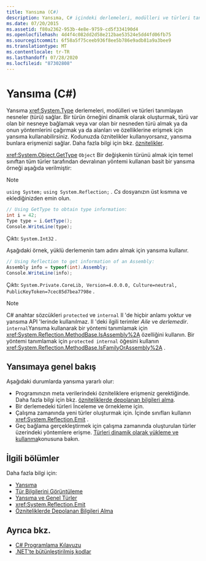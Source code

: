 ```yaml
---
title: Yansıma (C#)
description: Yansıma, C# içindeki derlemeleri, modülleri ve türleri tanımlayan nesneler sağlar. Kodunuz öznitelikleri içeriyorsa, yansıma bunlara erişmenizi sağlar.
ms.date: 07/20/2015
ms.assetid: f80a2362-953b-4e8e-9759-cd5f334190d4
ms.openlocfilehash: 4d4f4c082dd2d58e212bae53524e5dd4fd06fb75
ms.sourcegitcommit: 6f58a5f75ceeb936f8ee5b786e9adb81a9a3bee9
ms.translationtype: MT
ms.contentlocale: tr-TR
ms.lasthandoff: 07/28/2020
ms.locfileid: "87302808"
---
```

# <a name="reflection-c"></a>Yansıma (C#)

Yansıma <xref:System.Type> derlemeleri, modülleri ve türleri tanımlayan nesneler (türü) sağlar. Bir türün örneğini dinamik olarak oluşturmak, türü var olan bir nesneye bağlamak veya var olan bir nesneden türü almak ya da onun yöntemlerini çağırmak ya da alanları ve özelliklerine erişmek için yansıma kullanabilirsiniz. Kodunuzda öznitelikler kullanıyorsanız, yansıma bunlara erişmenizi sağlar. Daha fazla bilgi için bkz. [öznitelikler](../../../standard/attributes/index.md).

<xref:System.Object.GetType> `Object` Bir değişkenin türünü almak için temel sınıftan tüm türler tarafından devralınan yöntemi kullanan basit bir yansıma örneği aşağıda verilmiştir:

> [!NOTE]
> `using System;` `using System.Reflection;` *. Cs* dosyanızın üst kısmına ve eklediğinizden emin olun.

```csharp
// Using GetType to obtain type information:
int i = 42;
Type type = i.GetType();
Console.WriteLine(type);
```

Çıktı: `System.Int32` .

Aşağıdaki örnek, yüklü derlemenin tam adını almak için yansıma kullanır.

```csharp
// Using Reflection to get information of an Assembly:
Assembly info = typeof(int).Assembly;
Console.WriteLine(info);
```

Çıktı: `System.Private.CoreLib, Version=4.0.0.0, Culture=neutral, PublicKeyToken=7cec85d7bea7798e` .

> [!NOTE]
> C# anahtar sözcükleri `protected` ve `internal` Il 'de hiçbir anlamı yoktur ve yansıma API 'lerinde kullanılmaz. Il 'deki ilgili terimler *Aile* ve *derlemedir*. `internal`Yansıma kullanarak bir yöntemi tanımlamak için <xref:System.Reflection.MethodBase.IsAssembly%2A> özelliğini kullanın. Bir yöntemi tanımlamak için `protected internal` öğesini kullanın <xref:System.Reflection.MethodBase.IsFamilyOrAssembly%2A> .

## <a name="reflection-overview"></a>Yansımaya genel bakış

Aşağıdaki durumlarda yansıma yararlı olur:

- Programınızın meta verilerindeki özniteliklere erişmeniz gerektiğinde. Daha fazla bilgi için bkz. [özniteliklerde depolanan bilgileri alma](../../../standard/attributes/retrieving-information-stored-in-attributes.md).
- Bir derlemedeki türleri İnceleme ve örnekleme için.
- Çalışma zamanında yeni türler oluşturmak için. İçinde sınıfları kullanın <xref:System.Reflection.Emit> .
- Geç bağlama gerçekleştirmek için çalışma zamanında oluşturulan türler üzerindeki yöntemlere erişme. [Türleri dinamik olarak yükleme ve kullanma](../../../framework/reflection-and-codedom/dynamically-loading-and-using-types.md)konusuna bakın.

## <a name="related-sections"></a>İlgili bölümler

Daha fazla bilgi için:

- [Yansıma](../../../framework/reflection-and-codedom/reflection.md)
- [Tür Bilgilerini Görüntüleme](../../../framework/reflection-and-codedom/viewing-type-information.md)
- [Yansıma ve Genel Türler](../../../framework/reflection-and-codedom/reflection-and-generic-types.md)
- <xref:System.Reflection.Emit>
- [Özniteliklerde Depolanan Bilgileri Alma](../../../standard/attributes/retrieving-information-stored-in-attributes.md)

## <a name="see-also"></a>Ayrıca bkz.

- [C# Programlama Kılavuzu](../index.md)
- [.NET’te bütünleştirilmiş kodlar](../../../standard/assembly/index.md)
